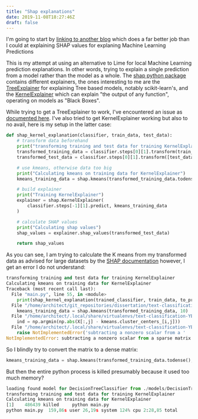 ```yaml
---
title: "Shap explanations"
date: 2019-11-08T18:27:46Z
draft: false
---
```


I'm going to start by [linking to another blog](https://christophm.github.io/interpretable-ml-book/shap.html) which does a far better job than I could at explaining SHAP values for explaning Machine Learning Predictions

This is my attempt at using an alternative to Lime for local Machine Learning prediction explanations. In other words, trying to explain a single prediction from a model rather than the model as a whole. The [shap python package](https://pypi.org/project/shap/) contains different explainers, the ones interesting to me are the [TreeExplainer](https://shap.readthedocs.io/en/latest/#shap.TreeExplainer) for explaining Tree based models, notably scikit-learn's, and the [KernelExplainer](https://shap.readthedocs.io/en/latest/#shap.KernelExplainer) which can explain "the output of any function", operating on models as "Black Boxes".

While trying to get a TreeExplainer to work, I've encountered an issue as [documented here](https://github.com/slundberg/shap/issues/314). I've also tried to get KernelExplainer working but also to no avail, here is my setup in the latter case:

```python
def shap_kernel_explanation(classifier, train_data, test_data):
    # transform data beforehand
    print("transforming training and test data for training KernelExplainer")
    transformed_training_data = classifier.steps[0][1].transform(train_data)
    transformed_test_data = classifier.steps[0][1].transform([test_data])

    # use kmeans, otherwise data too big
    print("Calculating kmeans on training data for KernelExplainer")
    kmeans_training_data = shap.kmeans(transformed_training_data.todense(), 10)

    # build explainer
    print("Training KernelExplainer")
    explainer = shap.KernelExplainer(
        classifier.steps[-1][1].predict, kmeans_training_data
    )

    # calculate SHAP values
    print("Calculating shap values")
    shap_values = explainer.shap_values(transformed_test_data)

    return shap_values
```

As you can see, I am trying to calculate the K means from my transformed data as advised for large datasets by the [SHAP documentation](https://shap.readthedocs.io/en/latest/#shap.KernelExplainer) however, I get an error I do not understand:

```python
transforming training and test data for training KernelExplainer
Calculating kmeans on training data for KernelExplainer
Traceback (most recent call last):
  File "main.py", line 55, in <module>
    print(shap_kernel_explanation(trained_classifier, train_data, to_predict))
  File "/home/architect/git_repositories/dissertation/text-classification/sensitivity_classifier/explainers.py", line 22, in shap_kernel_explanation
    kmeans_training_data = shap.kmeans(transformed_training_data, 10)
  File "/home/architect/.local/share/virtualenvs/text-classification-YBkDjDw-/lib/python3.7/site-packages/shap/explainers/kernel.py", line 48, in kmeans
    ind = np.argmin(np.abs(X[:,j] - kmeans.cluster_centers_[i,j]))
  File "/home/architect/.local/share/virtualenvs/text-classification-YBkDjDw-/lib/python3.7/site-packages/scipy/sparse/base.py", line 430, in __sub__
    raise NotImplementedError('subtracting a nonzero scalar from a '
NotImplementedError: subtracting a nonzero scalar from a sparse matrix is not supported
```

So I blindly try to convert the matrix to a dense matrix:

```python
kmeans_training_data = shap.kmeans(transformed_training_data.todense(), 10)
```

But then the entire python process is killed presumably because it used too much memory?

```python
loading found model for DecisionTreeClassifier from ./models/DecisionTreeClassifier.joblib
transforming training and test data for training KernelExplainer
Calculating kmeans on training data for KernelExplainer
[1]    486439 killed     python main.py
python main.py  159,86s user 26,19s system 124% cpu 2:28,85 total
```
